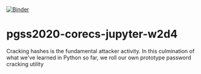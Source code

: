 [![Binder](https://mybinder.org/badge_logo.svg)](https://mybinder.org/v2/gh/PGSS/pgss2020-corecs-jupyter-w2d4/HEAD?urlpath=https%3A%2F%2Fgithub.com%2FPGSS%2Fpgss2020-corecs-jupyter-w2d4%2Fblob%2Fmaster%2Fpassword-cracking-pex.ipynb)

# pgss2020-corecs-jupyter-w2d4
Cracking hashes is the fundamental attacker activity. In this culmination of what we've learned in Python so far, we roll our own prototype password cracking utility
